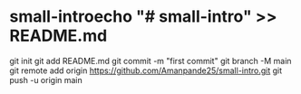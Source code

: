 # small-introecho "# small-intro" >> README.md
git init
git add README.md
git commit -m "first commit"
git branch -M main
git remote add origin https://github.com/Amanpande25/small-intro.git
git push -u origin main
